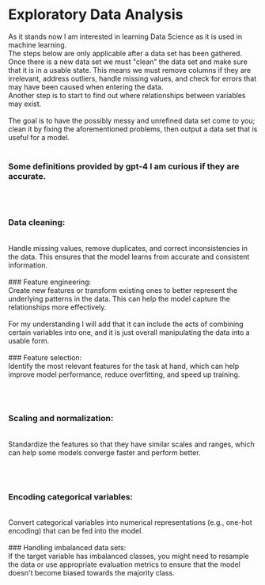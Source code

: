 # Exploratory Data Analysis

As it stands now I am interested in learning Data Science as it is used in machine learning.
</br>
The steps below are only applicable after a data set has been gathered. Once there is a new data set we must "clean" the data set and make sure that it is in a usable state. This means we must remove columns if they are irrelevant, address outliers, handle missing values, and check for errors that may have been caused when entering the data. 
<br/>
Another step is to start to find out where relationships between variables may exist. 
<br/><br/>
The goal is to have the possibly messy and unrefined data set come to you; clean it by fixing the aforementioned problems, then output a data set that is useful for a model.
<br/><br/>
### Some definitions provided by gpt-4 I am curious if they are accurate. 
<br/>
<br/>
<h3> Data cleaning: </h3> 
<br/>
Handle missing values, remove duplicates, and correct inconsistencies in the data. This ensures that the model learns from accurate and consistent information.
<br/>
<br/>
### Feature engineering: 
</br>
Create new features or transform existing ones to better represent the underlying patterns in the data. This can help the model capture the relationships more effectively.
</br></br>
For my understanding I will add that it can include the acts of combining certain variables into one, and it is just overall manipulating the data into a usable form.
<br/><br/>
### Feature selection: 
</br>
Identify the most relevant features for the task at hand, which can help improve model performance, reduce overfitting, and speed up training.

<br/><br/>
### Scaling and normalization: 
</br>
Standardize the features so that they have similar scales and ranges, which can help some models converge faster and perform better.

<br/><br/>
### Encoding categorical variables: 
</br>
Convert categorical variables into numerical representations (e.g., one-hot encoding) that can be fed into the model.
<br/><br/>
### Handling imbalanced data sets: 
</br>
If the target variable has imbalanced classes, you might need to resample the data or use appropriate evaluation metrics to ensure that the model doesn't become biased towards the majority class.
